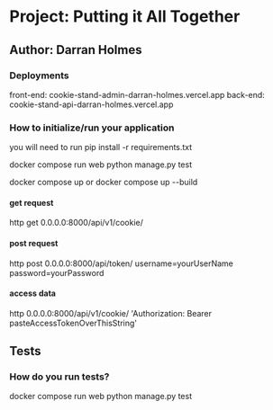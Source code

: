 # Project: Putting it All Together

## Author: Darran Holmes

### Deployments
front-end: cookie-stand-admin-darran-holmes.vercel.app
back-end: cookie-stand-api-darran-holmes.vercel.app

### How to initialize/run your application

you will need to run pip install -r requirements.txt

docker compose run web python manage.py test

docker compose up or docker compose up --build

#### get request

http get 0.0.0.0:8000/api/v1/cookie/

#### post request

http post 0.0.0.0:8000/api/token/ username=yourUserName password=yourPassword

#### access data

http 0.0.0.0:8000/api/v1/cookie/ 'Authorization: Bearer pasteAccessTokenOverThisString'

## Tests

### How do you run tests?

docker compose run web python manage.py test